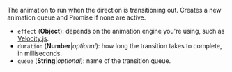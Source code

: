 The animation to run when the direction is transitioning out. Creates a new animation queue and Promise if none are active.

* `effect` (**Object**): depends on the animation engine you're using, such as [Velocity.js](#/plugins/animator-velocity).
* `duration` (**Number**|_optional_): how long the transition takes to complete, in milliseconds.
* `queue` (**String**|_optional_): name of the transition queue.
